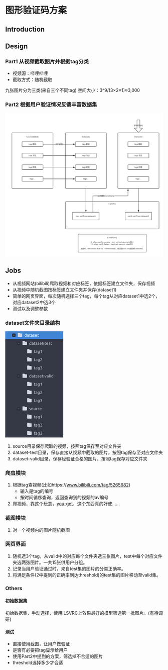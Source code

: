 # 图形验证码方案

## Introduction

## Design
### Part1 从视频截取图片并根据tag分类
- 视频源：哔哩哔哩
- 截取方式：随机截取

九张图片分为三类(来自三个不同tag)
空间大小：3^9/(3×2×1)≈3,000

### Part2 根据用户验证情况反馈丰富数据集

![](src/数据流图.png)

## Jobs
- 从视频网站(bilibili)爬取视频和对应标签，依据标签建立文件夹，保存视频
- 从视频中随机截图按标签建立文件夹并保存(dataset1)
- 简单的网页界面，每次随机选择三个tag，每个tag从对应dataset1中选2个，对应dataset2中选3个
- 测试以及调整参数

### dataset文件夹目录结构
![](src/directoryTree.png)
1. source目录保存爬取的视频，按照tag保存至对应文件夹
2. dataset-test目录，保存直接从视频中截取的图片，按照tag保存至对应文件夹
3. dataset-valid目录，保存经验证合格的图片，按照tag保存对应文件夹

### 爬虫模块
1. 根据tag查视频(比如https://www.bilibili.com/tag/5265682)
    - 输入是tag的编号
    - 按时间循序查询，返回查询到的视频的av编号
2. 爬视频，靠这个玩意，[you-get](https://github.com/soimort/you-get)，这个东西真的好使……

### 截图模块
1. 对一个视频内的图片随机截图

### 网页界面
1. 随机选3个tag，从valid中的对应每个文件夹选三张图片，test中每个对应文件夹选两张图片。一共15张供用户分组。
2. 记录当用户验证通过时，来自test集的图片的分类正确率。
3. 将满足条件(2中提到的正确率到达threshold)的test集的图片移动至valid集。

### Others
#### 初始数据集
初始数据集，手动选择，使用ILSVRC上效果最好的模型筛选第一批图片。(有待调研)

#### 测试
- 直接使用截图，让用户做验证
- 是否有必要把tag显示给用户
- 使用Part2中提到的方案，筛选掉不合适的图片
- threshold选择多少才合适